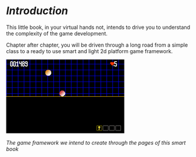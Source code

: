 # _Introduction_

This little book, in your virtual hands not, intends to drive you to understand the complexity of the game development.

Chapter after chapter, you will be driven through a long road from a simple class to a ready to use smart and light 2d platform game framework.

![figure large](../images/capture-004.png "The game framework we intend to create through the pages of this smart book")

_The game framework we intend to create through the pages of this smart book_
